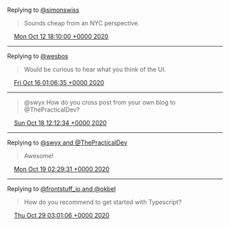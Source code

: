 Replying to [@simonswiss](https://twitter.com/simonswiss/status/1315601247697739777)

> Sounds cheap from an NYC perspective.

<img src="media/tweet.ico" width="12" /> [Mon Oct 12 18:10:00 +0000 2020](https://twitter.com/maiertech/status/1315716361981755392)

----

Replying to [@wesbos](https://twitter.com/wesbos/status/1316880121224175616)

> Would be curious to hear what you think of the UI.

<img src="media/tweet.ico" width="12" /> [Fri Oct 16 01:06:35 +0000 2020](https://twitter.com/maiertech/status/1316908362701918210)

----

> @swyx How do you cross post from your own blog to @ThePracticalDev?

<img src="media/tweet.ico" width="12" /> [Sun Oct 18 12:12:34 +0000 2020](https://twitter.com/maiertech/status/1317800739427749888)

----

Replying to [@swyx and @ThePracticalDev](https://twitter.com/swyx/status/1317837439369555969)

> Awesome!

<img src="media/tweet.ico" width="12" /> [Mon Oct 19 02:29:31 +0000 2020](https://twitter.com/maiertech/status/1318016398707159040)

----

Replying to [@frontstuff_io and @okbel](https://twitter.com/frontstuff_io/status/1319215888361455617)

> How do you recommend to get started with Typescript?

<img src="media/tweet.ico" width="12" /> [Thu Oct 29 03:01:06 +0000 2020](https://twitter.com/maiertech/status/1321648226437648385)